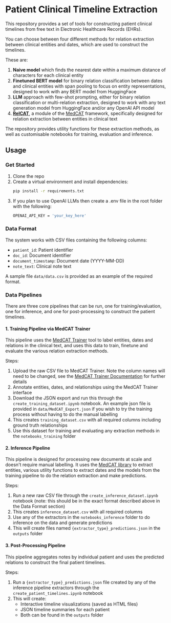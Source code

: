 # Patient Clinical Timeline Extraction

This repository provides a set of tools for constructing patient clinical timelines from free text in Electronic Healthcare Records (EHRs).

You can choose between four different methods for relation extraction between clinical entities and dates, which are used to construct the timelines. 

These are:
1. **Naive model** which finds the nearest date within a maximum distance of characters for each clinical entity
2. **Finetuned BERT model** for binary relation classification between dates and clinical entities with span pooling to focus on entity representations, designed to work with any BERT model from HuggingFace
3. **LLM** approach with few-shot prompting, either for binary relation classification or multi-relation extraction, designed to work with any text generation model from HuggingFace and/or any OpenAI API model
4. **[RelCAT](https://arxiv.org/abs/2501.16077)**, a module of the [MedCAT](https://arxiv.org/abs/2010.01165) framework, specifically designed for relation extraction between entities in clinical text

The repository provides utility functions for these extraction methods, as well as customisable notebooks for training, evaluation and inference.

## Usage

### Get Started

1. Clone the repo
2. Create a virtual environment and install dependencies:
   ```bash
   pip install -r requirements.txt
   ```
3. If you plan to use OpenAI LLMs then create a .env file in the root folder with the following:
   ```bash
   OPENAI_API_KEY = 'your_key_here'
   ```

### Data Format

The system works with CSV files containing the following columns:

- `patient_id`: Patient identifier
- `doc_id`: Document identifier
- `document_timestamp`: Document date (YYYY-MM-DD)
- `note_text`: Clinical note text

A sample file `data/data.csv` is provided as an example of the required format.

### Data Pipelines

There are three core pipelines that can be run, one for training/evaluation, one for inference, and one for post-processing to construct the patient timelines.

#### 1. Training Pipeline via MedCAT Trainer

This pipeline uses the [MedCAT Trainer](https://github.com/CogStack/MedCATtrainer) tool to label entities, dates and relations in the clinical text, and uses this data to train, finetune and evaluate the various relation extraction methods.

Steps:
1. Upload the raw CSV file to MedCAT Trainer. Note the column names will need to be changed, see the [MedCAT Trainer Documentation](https://medcattrainer.readthedocs.io/en/latest/) for further details
2. Annotate entities, dates, and relationships using the MedCAT Trainer interface
3. Download the JSON export and run this through the `create_training_dataset.ipynb` notebook. An example json file is provided in `data/MedCAT_Export.json` if you wish to try the training process without having to do the manual labelling
4. This creates `training_dataset.csv` with all required columns including ground truth relationships
5. Use this dataset for training and evaluating any extraction methods in the `notebooks_training` folder

#### 2. Inference Pipeline

This pipeline is designed for processing new documents at scale and doesn't require manual labelling. It uses the [MedCAT library](https://github.com/CogStack/cogstack-nlp/blob/main/medcat-v2/README.md) to extract entities, various utility functions to extract dates and the models from the training pipeline to do the relation extraction and make predictions.

Steps:
1. Run a new raw CSV file through the `create_inference_dataset.ipynb` notebook (note: this should be in the exact format described above in the Data Format section)
2. This creates `inference_dataset.csv` with all required columns
3. Use any of the extractors in the `notebooks_inference` folder to do inference on the data and generate predictions
4. This will create files named `{extractor_type}_predictions.json` in the `outputs` folder

#### 3. Post-Processing Pipeline

This pipeline aggregates notes by individual patient and uses the predicted relations to construct the final patient timelines.

Steps:
1. Run a `{extractor_type}_predictions.json` file created by any of the inference pipeline extractors through the `create_patient_timelines.ipynb` notebook
2. This will create:
   - Interactive timeline visualizations (saved as HTML files)
   - JSON timeline summaries for each patient
   - Both can be found in the `outputs` folder